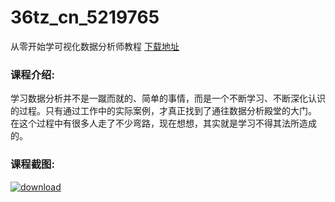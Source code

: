 # 36tz_cn_5219765
从零开始学可视化数据分析师教程
[下载地址](http://www.36tz.cn/article/5219765 "下载地址")
### 课程介绍:
学习数据分析并不是一蹴而就的、简单的事情，而是一个不断学习、不断深化认识的过程。只有通过工作中的实际案例，才真正找到了通往数据分析殿堂的大门。
在这个过程中有很多人走了不少弯路，现在想想，其实就是学习不得其法所造成的。

### 课程截图:
[![download](http://36tz.cn/muke_img/2021_05_2-14.png "下载地址")](http://www.36tz.cn "下载地址")

